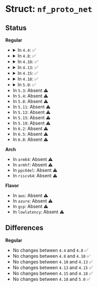 # Struct: <code>nf_proto_net</code>

## Status
<b>Regular</b>
<ul>
<li>
<details>
<summary>In <code>4.4</code>: ✅</summary>

```c
struct nf_proto_net {
    struct ctl_table_header *ctl_table_header;
    struct ctl_table *ctl_table;
    unsigned int users;
};
```
</details>
</li>
<li>
<details>
<summary>In <code>4.8</code>: ✅</summary>

```c
struct nf_proto_net {
    struct ctl_table_header *ctl_table_header;
    struct ctl_table *ctl_table;
    unsigned int users;
};
```
</details>
</li>
<li>
<details>
<summary>In <code>4.10</code>: ✅</summary>

```c
struct nf_proto_net {
    struct ctl_table_header *ctl_table_header;
    struct ctl_table *ctl_table;
    unsigned int users;
};
```
</details>
</li>
<li>
<details>
<summary>In <code>4.13</code>: ✅</summary>

```c
struct nf_proto_net {
    struct ctl_table_header *ctl_table_header;
    struct ctl_table *ctl_table;
    unsigned int users;
};
```
</details>
</li>
<li>
<details>
<summary>In <code>4.15</code>: ✅</summary>

```c
struct nf_proto_net {
    struct ctl_table_header *ctl_table_header;
    struct ctl_table *ctl_table;
    unsigned int users;
};
```
</details>
</li>
<li>
<details>
<summary>In <code>4.18</code>: ✅</summary>

```c
struct nf_proto_net {
    struct ctl_table_header *ctl_table_header;
    struct ctl_table *ctl_table;
    unsigned int users;
};
```
</details>
</li>
<li>
<details>
<summary>In <code>5.0</code>: ✅</summary>

```c
struct nf_proto_net {
    struct ctl_table_header *ctl_table_header;
    struct ctl_table *ctl_table;
    unsigned int users;
};
```
</details>
</li>
<li>
In <code>5.3</code>: Absent ⚠️
</li>
<li>
In <code>5.4</code>: Absent ⚠️
</li>
<li>
In <code>5.8</code>: Absent ⚠️
</li>
<li>
In <code>5.11</code>: Absent ⚠️
</li>
<li>
In <code>5.13</code>: Absent ⚠️
</li>
<li>
In <code>5.15</code>: Absent ⚠️
</li>
<li>
In <code>5.19</code>: Absent ⚠️
</li>
<li>
In <code>6.2</code>: Absent ⚠️
</li>
<li>
In <code>6.5</code>: Absent ⚠️
</li>
<li>
In <code>6.8</code>: Absent ⚠️
</li>
</ul>
<b>Arch</b>
<ul>
<li>
In <code>arm64</code>: Absent ⚠️
</li>
<li>
In <code>armhf</code>: Absent ⚠️
</li>
<li>
In <code>ppc64el</code>: Absent ⚠️
</li>
<li>
In <code>riscv64</code>: Absent ⚠️
</li>
</ul>
<b>Flavor</b>
<ul>
<li>
In <code>aws</code>: Absent ⚠️
</li>
<li>
In <code>azure</code>: Absent ⚠️
</li>
<li>
In <code>gcp</code>: Absent ⚠️
</li>
<li>
In <code>lowlatency</code>: Absent ⚠️
</li>
</ul>

## Differences
<b>Regular</b>
<ul>
<li>
No changes between <code>4.4</code> and <code>4.8</code> ✅
</li>
<li>
No changes between <code>4.8</code> and <code>4.10</code> ✅
</li>
<li>
No changes between <code>4.10</code> and <code>4.13</code> ✅
</li>
<li>
No changes between <code>4.13</code> and <code>4.15</code> ✅
</li>
<li>
No changes between <code>4.15</code> and <code>4.18</code> ✅
</li>
<li>
No changes between <code>4.18</code> and <code>5.0</code> ✅
</li>
</ul>
